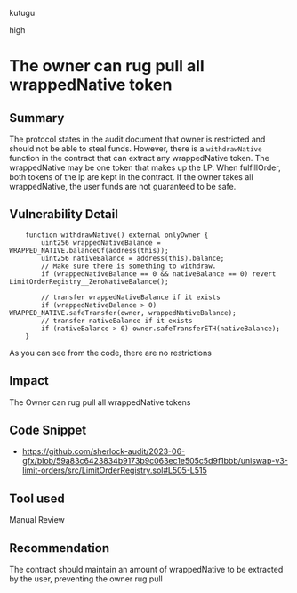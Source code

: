 kutugu

high

# The owner can rug pull all wrappedNative token

## Summary

The protocol states in the audit document that owner is restricted and should not be able to steal funds. 
However, there is a `withdrawNative` function in the contract that can extract any wrappedNative token.
The wrappedNative may be one token that makes up the LP. When fulfillOrder, both tokens of the lp are kept in the contract. If the owner takes all wrappedNative, the user funds are not guaranteed to be safe.

## Vulnerability Detail

```solidity
    function withdrawNative() external onlyOwner {
        uint256 wrappedNativeBalance = WRAPPED_NATIVE.balanceOf(address(this));
        uint256 nativeBalance = address(this).balance;
        // Make sure there is something to withdraw.
        if (wrappedNativeBalance == 0 && nativeBalance == 0) revert LimitOrderRegistry__ZeroNativeBalance();

        // transfer wrappedNativeBalance if it exists
        if (wrappedNativeBalance > 0) WRAPPED_NATIVE.safeTransfer(owner, wrappedNativeBalance);
        // transfer nativeBalance if it exists
        if (nativeBalance > 0) owner.safeTransferETH(nativeBalance);
    }
```

As you can see from the code, there are no restrictions

## Impact

The Owner can rug pull all wrappedNative tokens

## Code Snippet

- https://github.com/sherlock-audit/2023-06-gfx/blob/59a83c6423834b9173b9c063ec1e505c5d9f1bbb/uniswap-v3-limit-orders/src/LimitOrderRegistry.sol#L505-L515

## Tool used

Manual Review

## Recommendation

The contract should maintain an amount of wrappedNative to be extracted by the user, preventing the owner rug pull
